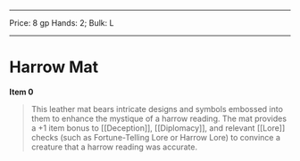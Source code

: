 
---
Price: 8 gp
Hands: 2;
Bulk: L


---

# Harrow Mat

**Item 0**

> This leather mat bears intricate designs and symbols embossed into them to enhance the mystique of a harrow reading. The mat provides a +1 item bonus to [[Deception]], [[Diplomacy]], and relevant [[Lore]] checks (such as Fortune-Telling Lore or Harrow Lore) to convince a creature that a harrow reading was accurate.
